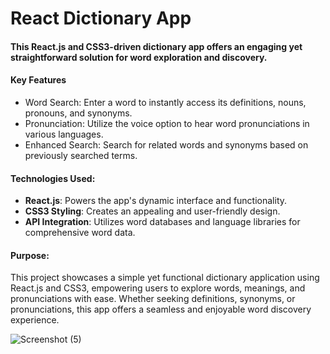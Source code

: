 # React Dictionary App
#### This React.js and CSS3-driven dictionary app offers an engaging yet straightforward solution for word exploration and discovery.

#### **Key Features**
- Word Search: Enter a word to instantly access its definitions, nouns, pronouns, and synonyms.
- Pronunciation: Utilize the voice option to hear word pronunciations in various languages.
- Enhanced Search: Search for related words and synonyms based on previously searched terms.
  
#### **Technologies Used**:
* **React.js**: Powers the app's dynamic interface and functionality.
* **CSS3 Styling**: Creates an appealing and user-friendly design.
* **API Integration**: Utilizes word databases and language libraries for comprehensive word data.
  
#### **Purpose**:
This project showcases a simple yet functional dictionary application using React.js and CSS3, empowering users to explore words, meanings, and pronunciations with ease. Whether seeking definitions, synonyms, or pronunciations, this app offers a seamless and enjoyable word discovery experience.

![Screenshot (5)](https://user-images.githubusercontent.com/75083426/188863041-08e199d4-7229-4452-ab7a-8616413257d1.png)
